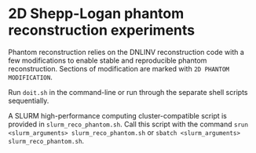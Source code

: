 
# 2D Shepp-Logan phantom reconstruction experiments

Phantom reconstruction relies on the DNLINV reconstruction code with a few modifications to enable stable and reproducible phantom
reconstruction. Sections of modification are marked with `2D PHANTOM MODIFICATION`.

Run `doit.sh` in the command-line or run through the separate shell scripts sequentially.

A SLURM high-performance computing cluster-compatible script is provided in `slurm_reco_phantom.sh`. Call this script
with the command `srun <slurm_arguments> slurm_reco_phantom.sh` or `sbatch <slurm_arguments> slurm_reco_phantom.sh`.
